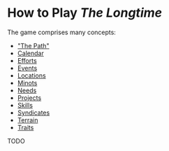 # How to Play *The Longtime*

The game comprises many concepts:

- ["The Path"](./thepath.md)
- [Calendar](./calendar.md)
- [Efforts](./efforts.md)
- [Events](./events.md)
- [Locations](./locations.md)
- [Minots](./minots.md)
- [Needs](./needs.md)
- [Projects](./projects.md)
- [Skills](./skills.md)
- [Syndicates](./syndicates.md)
- [Terrain](./terrain.md)
- [Traits](./traits.md)

TODO
